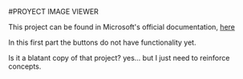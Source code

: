 #PROYECT IMAGE VIEWER

This project can be found in Microsoft's official documentation, [here](https://learn.microsoft.com/es-es/visualstudio/get-started/csharp/tutorial-windows-forms-picture-viewer-layout?view=vs-2022)

In this first part the buttons do not have functionality yet. 

Is it a blatant copy of that project? yes... but I just need to reinforce concepts.